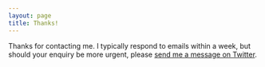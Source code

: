 ```yaml
---
layout: page
title: Thanks!
---
```

Thanks for contacting me. I typically respond to emails within a week, but should your enquiry be more urgent, please [send me a message on Twitter][1].

[1]: https://twitter.com/paulrobertlloyd